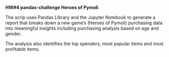 **HW#4 pandas-challenge Heroes of Pymoli**


The scrip uses Pandas Library and the Jupyter Notebook to generate a report that breaks down a new game’s (Heroes of Pymoli) purchasing data into meaningful insights including purchasing analysis based on age and gender. 

The analysis also identifies the top spenders, most popular items and most profitable items.
